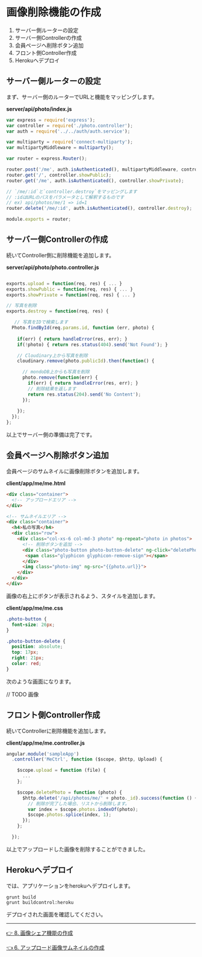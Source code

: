 # 画像削除機能の作成

1. サーバー側ルーターの設定
2. サーバー側Controllerの作成
3. 会員ページへ削除ボタン追加
4. フロント側Controller作成
5. Herokuへデプロイ

## サーバー側ルーターの設定

まず、サーバー側のルーターでURLと機能をマッピングします。

__server/api/photo/index.js__

```js
var express = require('express');
var controller = require('./photo.controller');
var auth = require('../../auth/auth.service');

var multiparty = require('connect-multiparty');
var multipartyMiddleware = multiparty();

var router = express.Router();

router.post('/me', auth.isAuthenticated(), multipartyMiddleware, controller.upload);
router.get('/', controller.showPublic);
router.get('/me', auth.isAuthenticated(), controller.showPrivate);

// `/me/:id`と`controller.destroy`をマッピングします
// :idはURLのパスをパラメータとして解釈するものです
// ex) api/photos/me/1 => id=1
router.delete('/me/:id', auth.isAuthenticated(), controller.destroy);

module.exports = router;
```

## サーバー側Controllerの作成

続いてController側に削除機能を追加します。

__server/api/photo/photo.controller.js__

```js

exports.upload = function(req, res) { ... }
exports.showPublic = function(req, res) { ... }
exports.showPrivate = function(req, res) { ... }

// 写真を削除
exports.destroy = function(req, res) {

   // 写真をIDで検索します
  Photo.findById(req.params.id, function (err, photo) {
  
    if(err) { return handleError(res, err); }
    if(!photo) { return res.status(404).send('Not Found'); }

    // Cloudinary上から写真を削除
    cloudinary.remove(photo.publicId).then(function() {

      // mondoDB上からも写真を削除
      photo.remove(function(err) {
        if(err) { return handleError(res, err); }
        // 削除結果を返します
        return res.status(204).send('No Content');
      });
      
    });
  });
};
```

以上でサーバー側の準備は完了です。

## 会員ページへ削除ボタン追加

会員ページのサムネイルに画像削除ボタンを追加します。

__client/app/me/me.html__

```html
<div class="container">
  <!-- アップロードエリア -->
</div>

<!-- サムネイルエリア -->
<div class="container">
  <h4>私の写真</h4>
  <div class="row">
    <div class="col-xs-6 col-md-3 photo" ng-repeat="photo in photos">
      <!-- 削除ボタンを追加 -->
      <div class="photo-button photo-button-delete" ng-click="deletePhoto(photo)">
       <span class="glyphicon glyphicon-remove-sign"></span>
      </div>
      <img class="photo-img" ng-src="{{photo.url}}">
    </div>
  </div>
</div>
```

画像の右上にボタンが表示されるよう、スタイルを追加します。

__client/app/me/me.css__

```css
.photo-button {
  font-size: 26px;
}

.photo-button-delete {
  position: absolute;
  top: 17px;
  right: 21px;
  color: red;
}
```

次のような画面になります。

// TODO
画像

## フロント側Controller作成

続いてControllerに削除機能を追加します。

__client/app/me/me.controller.js__

```js
angular.module('sampleApp')
  .controller('MeCtrl', function ($scope, $http, Upload) {

    $scope.upload = function (file) {
      ...
    };

    $scope.deletePhoto = function (photo) {
      $http.delete('/api/photos/me/' + photo._id).success(function () {
        // 削除が完了した場合、リストから削除します。
        var index = $scope.photos.indexOf(photo);
        $scope.photos.splice(index, 1);
      });
    };

  });
```

以上でアップロードした画像を削除することができました。

## Herokuへデプロイ

では、アプリケーションをherokuへデプロイします。

```
grunt build
grunt buildcontrol:heroku
```

デプロイされた画面を確認してください。

----
[:point_right: 8. 画像シェア機能の作成](../08)

[:point_left: 6. アップロード画像サムネイルの作成](../06)  
